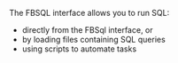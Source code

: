 The FBSQL interface allows you to run SQL:
* directly from the FBSql interface, or
* by loading files containing SQL queries
* using scripts to automate tasks
